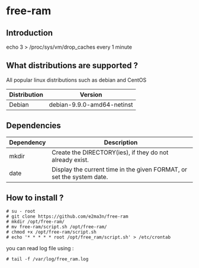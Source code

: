 # free-ram

## Introduction
echo 3 > /proc/sys/vm/drop_caches every 1 minute


## What distributions are supported ?
All popular linux distributions such as debian and CentOS

| Distribution | Version |
| ---------- | ----------- |
| Debian     | debian-9.9.0-amd64-netinst |


## Dependencies

| Dependency | Description |
| ---------- | ----------- |
| mkdir      | Create the DIRECTORY(ies), if they do not already exist. |
| date       | Display the current time in the given FORMAT, or set the system date. |


## How to install ?
```
# su - root
# git clone https://github.com/e2ma3n/free-ram
# mkdir /opt/free-ram/
# mv free-ram/script.sh /opt/free-ram/
# chmod +x /opt/free-ram/script.sh
# echo '* * * * * root /opt/free_ram/script.sh' > /etc/crontab
```
you can read log file using :
```
# tail -f /var/log/free_ram.log
```
